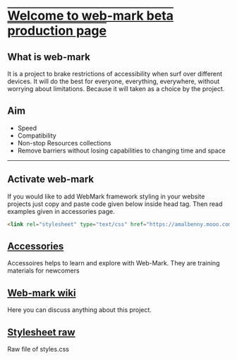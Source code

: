 <h1 style="text-decoration: underline overline;"> Welcome to web-mark beta production page</h1>

## What is web-mark
It is a project to brake restrictions of accessibility when surf over different devices.
 It will do the best for everyone, everything, everywhere, without worrying about limitations.
 Because it will taken as a choice by the project.

## Aim
- Speed
- Compatibility
- Non-stop Resources collections
- Remove barriers without losing capabilities to changing time and space
<hr/>

## Activate web-mark
If you would like to add WebMark framework styling in your website projects just copy and paste code given below inside head tag. Then read examples given in accessories page. 
```markdown
<link rel="stylesheet" type="text/css" href="https://amalbenny.mooo.com/wm/beta.css">
```

## <a href="accessoires/">Accessories</a>
Accessoires helps to learn and explore with Web-Mark. They are training materials for newcomers



## <a href="https://github.com/amalbenny/web-mark/wiki">Web-mark wiki</a>
Here you can discuss anything about this project.

## <a href="https://github.com/amalbenny/web-mark/blob/main/stylesheet.css">Stylesheet raw</a>
Raw file of styles.css
